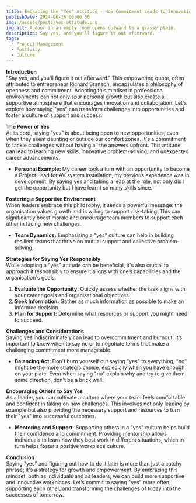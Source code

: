 ```yaml
---
title: Embracing the "Yes" Attitude - How Commitment Leads to Innovation and Support in the Workplace
publishDate: 2024-06-16 00:00:00
img: /assets/posts/yes-attitude.png
img_alt: A door in an empty room opens outward to a grassy plain.
description: Say yes, and you'll figure it out afterward.
tags:
  - Project Management
  - Postivity
  - Culture
---
```


**Introduction**  
"Say yes, and you'll figure it out afterward." This empowering quote, often attributed to entrepreneur Richard Branson, encapsulates a philosophy of openness and commitment. Adopting this mindset in professional environments can not only spur personal growth but also create a supportive atmosphere that encourages innovation and collaboration. Let's explore how saying "yes" can transform challenges into opportunities and foster a culture of support and success.

**The Power of Yes**  
At its core, saying "yes" is about being open to new opportunities, even when they seem daunting or outside our comfort zones. It's a commitment to tackle challenges without having all the answers upfront. This attitude can lead to learning new skills, innovative problem-solving, and unexpected career advancements.

- **Personal Example:** My career took a turn with an opportunity to become a Project Lead for AV system installation, my previous experience was in development. By saying yes and taking a leap at the role, not only did I get the opportunity but I have learnt so many skills since.

**Fostering a Supportive Environment**  
When leaders embrace this philosophy, it sends a powerful message: the organisation values growth and is willing to support risk-taking. This can significantly boost morale and encourage team members to support each other in facing new challenges.

- **Team Dynamics:** Emphasising a "yes" culture can help in building resilient teams that thrive on mutual support and collective problem-solving.

**Strategies for Saying Yes Responsibly**  
While adopting a "yes" attitude can be beneficial, it's also crucial to approach it responsibly to ensure it aligns with one’s capabilities and the organisation's goals.

1. **Evaluate the Opportunity:** Quickly assess whether the task aligns with your career goals and organisational objectives.
2. **Seek Information:** Gather as much information as possible to make an informed decision.
3. **Plan for Support:** Determine what resources or support you might need to succeed.

**Challenges and Considerations**  
Saying yes indiscriminately can lead to overcommitment and burnout. It’s important to know when to say no or to negotiate terms that make a challenging commitment more manageable.

- **Balancing Act:** Don't burn yourself out saying "yes" to everything, "no" might be the more strategic choice, espiecially when you have enough on your plate. Even when saying "no" explain why and try to give them some direction, don't be a brick wall.

**Encouraging Others to Say Yes**  
As a leader, you can cultivate a culture where your team feels comfortable and confident in taking on new challenges. This involves not only leading by example but also providing the necessary support and resources to turn their "yes" into successful outcomes.

- **Mentoring and Support:** Supporting others in a "yes" culture helps build their confidence and commitment. Providing mentorship allows individuals to learn how they best work in different situations, which in turn helps foster a positive workplace culture.

**Conclusion**  
Saying "yes" and figuring out how to do it later is more than just a catchy phrase; it's a strategy for growth and empowerment. By embracing this mindset, both as individuals and as leaders, we can build more supportive and innovative workplaces. Let’s commit to saying "yes" more often, supporting each other, and transforming the challenges of today into the successes of tomorrow.
